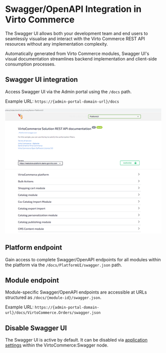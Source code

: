 # Swagger/OpenAPI Integration in Virto Commerce

The Swagger UI allows both your development team and end users to seamlessly visualise and interact with the Virto Commerce REST API resources without any implementation complexity.

Automatically generated from Virto Commerce modules, Swagger UI's visual documentation streamlines backend implementation and client-side consumption processes.

## Swagger UI integration

Access Swagger UI via the Admin portal using the `/docs` path.

Example URL: `https://{admin-portal-domain-url}/docs`

![Swagger](media/swagger-ui.png)

## Platform endpoint
Gain access to complete Swagger/OpenAPI endpoints for all modules within the platform via the `/docs/PlatformUI/swagger.json` path.

## Module endpoint
Module-specific Swagger/OpenAPI endpoints are accessible at URLs structured as `/docs/{module-id}/swagger.json`.

Example URL: `https://{admin-portal-domain-url}/docs/VirtoCommerce.Orders/swagger.json`

## Disable Swagger UI
The Swagger UI is active by default. It can be disabled via [application settings](../../Configuration-Reference/appsettingsjson.md#virtocommerce) within the VirtoCommerce:Swagger node.